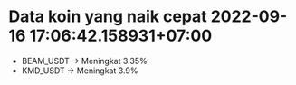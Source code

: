 # Data koin yang naik cepat 2022-09-16 17:06:42.158931+07:00

* BEAM_USDT -> Meningkat 3.35%
* KMD_USDT -> Meningkat 3.9%
